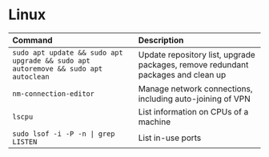 # Linux

| Command | Description |
| :------ | :---------- |
| `sudo apt update && sudo apt upgrade && sudo apt autoremove && sudo apt autoclean` | Update repository list, upgrade packages, remove redundant packages and clean up |
| `nm-connection-editor` | Manage network connections, including auto-joining of VPN | 
| `lscpu` | List information on CPUs of a machine |
| `sudo lsof -i -P -n \| grep LISTEN` | List in-use ports |
